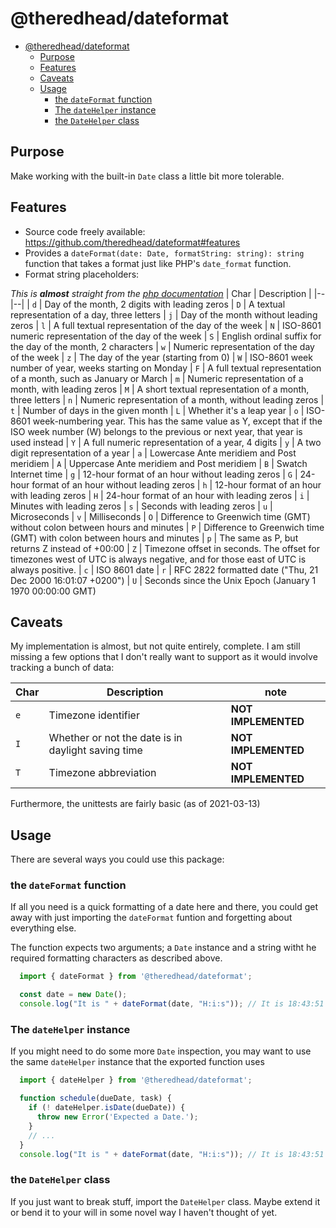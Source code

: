 # @theredhead/dateformat

- [@theredhead/dateformat](#theredheaddateformat)
  - [Purpose](#purpose)
  - [Features](#features)
  - [Caveats](#caveats)
  - [Usage](#usage)
    - [the `dateFormat` function](#the-dateformat-function)
    - [The `dateHelper` instance](#the-datehelper-instance)
    - [the `DateHelper` class](#the-datehelper-class)

## Purpose

Make working with the built-in `Date` class a little bit more tolerable.

## Features

- Source code freely available: https://github.com/theredhead/dateformat#features
- Provides a `dateFormat(date: Date, formatString: string): string` function that takes a format just like PHP's `date_format` function.
- Format string placeholders:

_This is **almost** straight from the [php documentation](https://www.php.net/manual/en/datetime.format.php)_
| Char | Description |
|--|--|
| `d` | Day of the month, 2 digits with leading zeros
| `D` | A textual representation of a day, three letters
| `j` | Day of the month without leading zeros
| `l` | A full textual representation of the day of the week
| `N` | ISO-8601 numeric representation of the day of the week
| `S` | English ordinal suffix for the day of the month, 2 characters
| `w` | Numeric representation of the day of the week
| `z` | The day of the year (starting from 0)
| `W` | ISO-8601 week number of year, weeks starting on Monday
| `F` | A full textual representation of a month, such as January or March
| `m` | Numeric representation of a month, with leading zeros
| `M` | A short textual representation of a month, three letters
| `n` | Numeric representation of a month, without leading zeros
| `t` | Number of days in the given month
| `L` | Whether it's a leap year
| `o` | ISO-8601 week-numbering year. This has the same value as Y, except that if the ISO week number (W) belongs to the previous or next year, that year is used instead
| `Y` | A full numeric representation of a year, 4 digits
| `y` | A two digit representation of a year
| `a` | Lowercase Ante meridiem and Post meridiem
| `A` | Uppercase Ante meridiem and Post meridiem
| `B` | Swatch Internet time
| `g` | 12-hour format of an hour without leading zeros
| `G` | 24-hour format of an hour without leading zeros
| `h` | 12-hour format of an hour with leading zeros
| `H` | 24-hour format of an hour with leading zeros
| `i` | Minutes with leading zeros
| `s` | Seconds with leading zeros
| `u` | Microseconds
| `v` | Milliseconds
| `O` | Difference to Greenwich time (GMT) without colon between hours and minutes
| `P` | Difference to Greenwich time (GMT) with colon between hours and minutes
| `p` | The same as P, but returns Z instead of +00:00
| `Z` | Timezone offset in seconds. The offset for timezones west of UTC is always negative, and for those east of UTC is always positive.
| `c` | ISO 8601 date
| `r` | RFC 2822 formatted date ("Thu, 21 Dec 2000 16:01:07 +0200")
| `U` | Seconds since the Unix Epoch (January 1 1970 00:00:00 GMT)

## Caveats

My implementation is almost, but not quite entirely, complete. I am still missing a few options that I don't really want to support as it would involve tracking a bunch of data:

| Char | Description | note |
|--|--|--|
| `e` | Timezone identifier | **NOT IMPLEMENTED**
| `I` | Whether or not the date is in daylight saving time | **NOT IMPLEMENTED**
| `T` | Timezone abbreviation | **NOT IMPLEMENTED**

Furthermore, the unittests are fairly basic (as of 2021-03-13)

## Usage

There are several ways you could use this package:

### the `dateFormat` function

If all you need is a quick formatting of a date here and there, you could get away with just importing the `dateFormat` funtion and forgetting about everything else.

The function expects two arguments; a `Date` instance and a string witht he required formatting characters as described above.

```typescript
  import { dateFormat } from '@theredhead/dateformat';

  const date = new Date();
  console.log("It is " + dateFormat(date, "H:i:s")); // It is 18:43:51
```

### The `dateHelper` instance

If you might need to do some more `Date` inspection, you may want to use the same `dateHelper` instance that the exported function uses

```typescript
  import { dateHelper } from '@theredhead/dateformat';

  function schedule(dueDate, task) {
    if (! dateHelper.isDate(dueDate)) {
      throw new Error('Expected a Date.');
    }
    // ...
  }
  console.log("It is " + dateFormat(date, "H:i:s")); // It is 18:43:51
```

### the `DateHelper` class

If you just want to break stuff, import the `DateHelper` class. Maybe extend it or bend it to your will in some novel way I haven't thought of yet.
